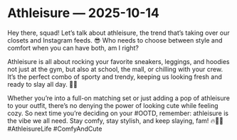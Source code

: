 # Athleisure — 2025-10-14

Hey there, squad! Let’s talk about athleisure, the trend that’s taking over our closets and Instagram feeds. 😎 Who needs to choose between style and comfort when you can have both, am I right?

Athleisure is all about rocking your favorite sneakers, leggings, and hoodies not just at the gym, but also at school, the mall, or chilling with your crew. It’s the perfect combo of sporty and trendy, keeping us looking fresh and ready to slay all day. 🙌🏽

Whether you’re into a full-on matching set or just adding a pop of athleisure to your outfit, there’s no denying the power of looking cute while feeling cozy. So next time you’re deciding on your #OOTD, remember: athleisure is the vibe we all need. Stay comfy, stay stylish, and keep slaying, fam! 🔥💪🏽 #AthleisureLife #ComfyAndCute